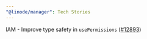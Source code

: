 ```yaml
---
"@linode/manager": Tech Stories
---
```


IAM - Improve type safety in `usePermissions` ([#12893](https://github.com/linode/manager/pull/12893))
